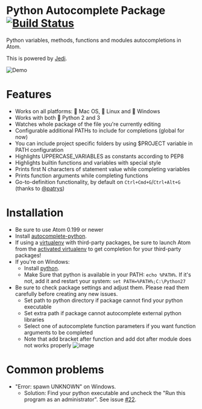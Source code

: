 # Python Autocomplete Package [![Build Status](https://travis-ci.org/sadovnychyi/autocomplete-python.svg)](https://travis-ci.org/sadovnychyi/autocomplete-python)

Python variables, methods, functions and modules autocompletions in Atom.

This is powered by [Jedi](https://github.com/davidhalter/jedi).

![Demo](https://cloud.githubusercontent.com/assets/193864/7394244/e6906980-eec4-11e4-9ee2-8749d16ff468.gif)

# Features

* Works on all platforms: :apple: Mac OS, :penguin: Linux and :checkered_flag: Windows
* Works with both :snake: Python 2 and 3
* Watches whole package of the file you're currently editing
* Configurable additional PATHs to include for completions (global for now)
* You can include project specific folders by using $PROJECT variable in PATH configuration
* Highlights UPPERCASE_VARIABLES as constants according to PEP8
* Highlights builtin functions and variables with special style
* Prints first N characters of statement value while completing variables
* Prints function arguments while completing functions
* Go-to-definition functionality, by default on `Ctrl+Cmd+G`/`Ctrl+Alt+G` (thanks to [@patrys](https://github.com/patrys))

# Installation

* Be sure to use Atom 0.199 or newer
* Install [autocomplete-python](https://github.com/sadovnychyi/autocomplete-python).
* If using a [virtualenv](https://virtualenv.pypa.io/en/latest/) with third-party packages, be sure to launch Atom from the [activated virtualenv](https://virtualenv.pypa.io/en/latest/userguide.html#activate-script) to get completion for your third-party packages!
* If you're on Windows:
  * Install [python](https://www.python.org/downloads/).
  * Make Sure that python is available in your PATH: `echo %PATH%`. If it's not, add it and restart your system: `set PATH=%PATH%;C:\Python27`
* Be sure to check package settings and adjust them. Please read them carefully before creating any new issues.
  * Set path to python directory if package cannot find your python executable
  * Set extra path if package cannot autocomplete external python libraries
  * Select one of autocomplete function parameters if you want function arguments to be completed
  * Note that add bracket after function and add dot after module does not works properly
![image](https://cloud.githubusercontent.com/assets/193864/10421412/d6e02974-70da-11e5-81c9-a77d0c80896b.png)


# Common problems

* "Error: spawn UNKNOWN" on Windows.
  * Solution: Find your python executable and uncheck the "Run this program as an administrator". See issue [#22](https://github.com/sadovnychyi/autocomplete-python/issues/22).

